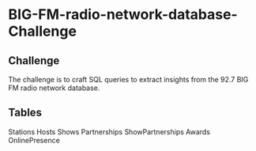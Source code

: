 # BIG-FM-radio-network-database-Challenge

## Challenge

The challenge is to craft SQL queries to extract insights from the 92.7 BIG FM radio network database.


## Tables

  Stations
  Hosts
  Shows
  Partnerships
ShowPartnerships
Awards
OnlinePresence

